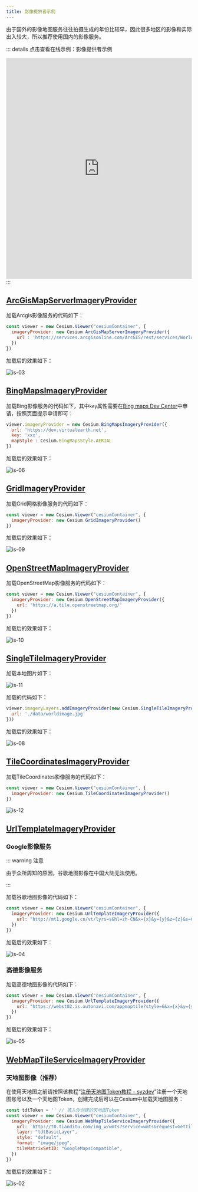 ```yaml
---
title: 影像提供者示例
---
```


由于国外的影像地图服务往往拍摄生成的年份比较早，因此很多地区的影像和实际出入较大，所以推荐使用国内的影像服务。

::: details 点击查看在线示例：影像提供者示例
<br/>

 <iframe  
 height=600 
 width=100% 
 src="https://syzdev.cn/cesium-docs-demo/imagery/ImageryExample.html"  
 frameborder=0 >
 </iframe>
:::

## [ArcGisMapServerImageryProvider](https://cesium.com/learn/cesiumjs/ref-doc/ArcGisMapServerImageryProvider.html?classFilter=imag#ArcGisMapServerImageryProvider)

加载Arcgis影像服务的代码如下：

```javascript
const viewer = new Cesium.Viewer("cesiumContainer", {
  imageryProvider: new Cesium.ArcGisMapServerImageryProvider({
    url : 'https://services.arcgisonline.com/ArcGIS/rest/services/World_Imagery/MapServer'
  })
})
```

加载后的效果如下：

![is-03](/assets/img/guide/is-03.png)

## [BingMapsImageryProvider](https://cesium.com/learn/cesiumjs/ref-doc/BingMapsImageryProvider.html?classFilter=ImageryProvider#BingMapsImageryProvider)

加载Bing影像服务的代码如下，其中`key`属性需要在[Bing maps Dev Center](https://www.bingmapsportal.com/Account/Register)中申请，按照页面提示申请即可：

```javascript
viewer.imageryProvider = new Cesium.BingMapsImageryProvider({
  url: 'https://dev.virtualearth.net',
  key: 'xxx',
  mapStyle : Cesium.BingMapsStyle.AERIAL
})
```

加载后的效果如下：

![is-06](/assets/img/guide/is-06.png)

## [GridImageryProvider](https://cesium.com/learn/cesiumjs/ref-doc/GridImageryProvider.html?classFilter=ImageryProvider#GridImageryProvider)

加载Grid网格影像服务的代码如下：

```javascript
const viewer = new Cesium.Viewer("cesiumContainer", {
  imageryProvider: new Cesium.GridImageryProvider()
})
```

加载后的效果如下：

![is-09](/assets/img/guide/is-09.png)

## [OpenStreetMapImageryProvider](https://cesium.com/learn/cesiumjs/ref-doc/OpenStreetMapImageryProvider.html?classFilter=ImageryProvider#OpenStreetMapImageryProvider)

加载OpenStreetMap影像服务的代码如下：

```javascript
const viewer = new Cesium.Viewer("cesiumContainer", {
  imageryProvider: new Cesium.OpenStreetMapImageryProvider({
    url: 'https://a.tile.openstreetmap.org/'
  })
})
```

加载后的效果如下：

![is-10](/assets/img/guide/is-10.png)

## [SingleTileImageryProvider](https://cesium.com/learn/cesiumjs/ref-doc/SingleTileImageryProvider.html?classFilter=ImageryProvider#SingleTileImageryProvider)

加载本地图片如下：

![is-11](/assets/img/guide/is-11.jpg)

加载的代码如下：

```javascript
viewer.imageryLayers.addImageryProvider(new Cesium.SingleTileImageryProvider({
  url: './data/worldimage.jpg'
}))
```

加载后的效果如下：

![is-08](/assets/img/guide/is-08.png)

## [TileCoordinatesImageryProvider](https://cesium.com/learn/cesiumjs/ref-doc/TileCoordinatesImageryProvider.html?classFilter=ImageryProvider#TileCoordinatesImageryProvider)

加载TileCoordinates影像服务的代码如下：

```javascript
const viewer = new Cesium.Viewer("cesiumContainer", {
  imageryProvider: new Cesium.TileCoordinatesImageryProvider()
})
```
![is-12](/assets/img/guide/is-12.png)

## [UrlTemplateImageryProvider](https://cesium.com/learn/cesiumjs/ref-doc/UrlTemplateImageryProvider.html?classFilter=ImageryProvider#UrlTemplateImageryProvider)

###  Google影像服务

::: warning 注意

由于众所周知的原因，谷歌地图影像在中国大陆无法使用。

:::

加载谷歌地图影像的代码如下：

```javascript
const viewer = new Cesium.Viewer("cesiumContainer", {
  imageryProvider: new Cesium.UrlTemplateImageryProvider({
    url: "http://mt1.google.cn/vt/lyrs=s&hl=zh-CN&x={x}&y={y}&z={z}&s=Gali"
  })
})
```

加载后的效果如下：

![is-04](/assets/img/guide/is-04.png)

### 高德影像服务

加载高德地图影像的代码如下：

```javascript
const viewer = new Cesium.Viewer("cesiumContainer", {
  imageryProvider: new Cesium.UrlTemplateImageryProvider({
    url: "https://webst02.is.autonavi.com/appmaptile?style=6&x={x}&y={y}&z={z}"
  })
})
```

加载后的效果如下：

![is-05](/assets/img/guide/is-05.png)

## [WebMapTileServiceImageryProvider](https://cesium.com/learn/cesiumjs/ref-doc/WebMapTileServiceImageryProvider.html?classFilter=ImageryProvider#WebMapTileServiceImageryProvider)

### 天地图影像（推荐）

在使用天地图之前请按照该教程“[注册天地图Token教程 - syzdev](https://syzdev.cn/2021/08/11/注册天地图Token教程/)”注册一个天地图账号以及一个天地图Token，创建完成后可以在Cesium中加载天地图服务：

```javascript
const tdtToken = '' // 填入你创建的天地图Token
const viewer = new Cesium.Viewer("cesiumContainer", {
  imageryProvider: new Cesium.WebMapTileServiceImageryProvider({
    url: `http://t0.tianditu.com/img_w/wmts?service=wmts&request=GetTile&version=1.0.0&LAYER=img&tileMatrixSet=w&TileMatrix={TileMatrix}&TileRow={TileRow}&TileCol={TileCol}&style=default&format=tiles&tk=${tdtToken}`,
    layer: "tdtBasicLayer",
    style: "default",
    format: "image/jpeg",
    tileMatrixSetID: "GoogleMapsCompatible",
  })
})
```

加载后的效果如下：

![is-02](/assets/img/guide/is-02.png)

